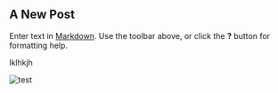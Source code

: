## A New Post

Enter text in [Markdown](http://daringfireball.net/projects/markdown/). Use the toolbar above, or click the **?** button for formatting help.

lklhkjh

![test]({{site.baseurl}}/assets/images/_DSC0086.jpg)


